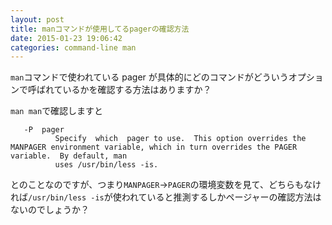 ```yaml
---
layout: post
title: manコマンドが使用してるpagerの確認方法
date: 2015-01-23 19:06:42
categories: command-line man
---
```

<!-- {% raw %} -->
<p><code>man</code>コマンドで使われている pager が具体的にどのコマンドがどういうオプションで呼ばれているかを確認する方法はありますか？</p>

<p><code>man man</code>で確認しますと</p>

<pre><code>   -P  pager
          Specify  which  pager to use.  This option overrides the MANPAGER environment variable, which in turn overrides the PAGER variable.  By default, man
          uses /usr/bin/less -is.
</code></pre>

<p>とのことなのですが、つまり<code>MANPAGER</code>→<code>PAGER</code>の環境変数を見て、どちらもなければ<code>/usr/bin/less -is</code>が使われていると推測するしかページャーの確認方法はないのでしょうか？</p>
<!-- {% endraw %} -->
